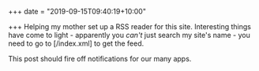+++
date = "2019-09-15T09:40:19+10:00"

+++
Helping my mother set up a RSS reader for this site. Interesting things have come to light - apparently you _can't_ just search my site's name - you need to go to \[/index.xml\] to get the feed.

This post should fire off notifications for our many apps.